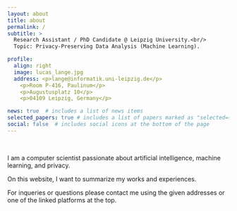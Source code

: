 ```yaml
---
layout: about
title: about
permalink: /
subtitle: >
  Research Assistant / PhD Candidate @ Leipzig University.<br/>
  Topic: Privacy-Preserving Data Analysis (Machine Learning).

profile:
  align: right
  image: lucas_lange.jpg
  address: <p>lange@informatik.uni-leipzig.de</p>
    <p>Room P-416, Paulinum</p>
    <p>Augustusplatz 10</p>
    <p>04109 Leipzig, Germany</p>

news: true  # includes a list of news items
selected_papers: true # includes a list of papers marked as "selected={true}"
social: false  # includes social icons at the bottom of the page
---
```


&nbsp;

I am a computer scientist passionate about artificial intelligence, machine learning, and privacy.

On this website, I want to summarize my works and experiences.

For inqueries or questions please contact me using the given addresses or one of the linked platforms at the top.
